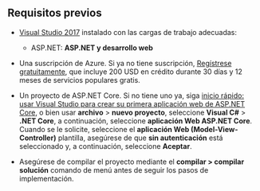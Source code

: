 ## <a name="prerequisites"></a>Requisitos previos

* [Visual Studio 2017](https://visualstudio.microsoft.com/downloads/?utm_medium=microsoft&utm_source=docs.microsoft.com&utm_campaign=button+cta&utm_content=download+vs2017) instalado con las cargas de trabajo adecuadas:
  * ASP.NET: **ASP.NET y desarrollo web**

* Una suscripción de Azure. Si ya no tiene suscripción, [Regístrese gratuitamente](https://azure.microsoft.com/free/dotnet/), que incluye 200 USD en crédito durante 30 días y 12 meses de servicios populares gratis.

* Un proyecto de ASP.NET Core. Si no tiene uno ya, siga [inicio rápido: usar Visual Studio para crear su primera aplicación web de ASP.NET Core](../../ide/quickstart-aspnet-core.md), o bien usar **archivo** > **nuevo proyecto**, seleccione **Visual C#** > **.NET Core**, a continuación, seleccione **aplicación Web ASP.NET Core**. Cuando se le solicite, seleccione el **aplicación Web (Model-View-Controller)** plantilla, asegúrese de que **sin autenticación** está seleccionado y, a continuación, seleccione **Aceptar**.

* Asegúrese de compilar el proyecto mediante el **compilar > compilar solución** comando de menú antes de seguir los pasos de implementación.